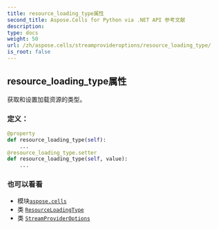 ```yaml
---
title: resource_loading_type属性
second_title: Aspose.Cells for Python via .NET API 参考文献
description:
type: docs
weight: 50
url: /zh/aspose.cells/streamprovideroptions/resource_loading_type/
is_root: false
---
```

## resource_loading_type属性

获取和设置加载资源的类型。
### 定义：
```python
@property
def resource_loading_type(self):
    ...
@resource_loading_type.setter
def resource_loading_type(self, value):
    ...
```

### 也可以看看
* 模块[`aspose.cells`](../../)
* 类 [`ResourceLoadingType`](/cells/python-net/zh/aspose.cells/resourceloadingtype)
* 类 [`StreamProviderOptions`](/cells/python-net/zh/aspose.cells/streamprovideroptions)
